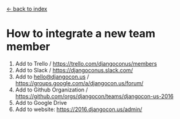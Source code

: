 [<- back to index](../README.md)

# How to integrate a new team member

1. Add to Trello / https://trello.com/djangoconus/members
2. Add to Slack / https://djangoconus.slack.com/
3. Add to hello@djangocon.us / https://groups.google.com/a/djangocon.us/forum/
4. Add to Github Organization / https://github.com/orgs/djangocon/teams/djangocon-us-2016
5. Add to Google Drive
6. Add to website: https://2016.djangocon.us/admin/
